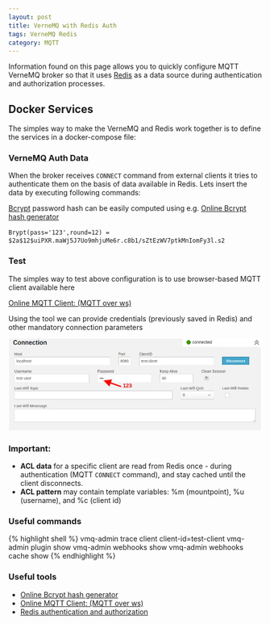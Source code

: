 ```yaml
---
layout: post
title: VerneMQ with Redis Auth 
tags: VerneMQ Redis
category: MQTT
---
```


Information found on this page allows you to quickly configure MQTT VerneMQ broker
so that it uses [Redis](https://redis.io/) as a data source during authentication and authorization 
processes.    

## Docker Services

The simples way to make the VerneMQ and Redis work together is to define the services 
in a docker-compose file: 

<script src="https://gist.github.com/ppretki/f09499b78610c2b2b83622f560fde374.js?file=docker-compose-vernemq-auth-redis.yml"></script>

### VerneMQ Auth Data

When the broker receives `CONNECT` command from external clients it tries to authenticate them 
on the basis of data available in Redis. Lets insert the data by executing following commands:    

<script src="https://gist.github.com/ppretki/f09499b78610c2b2b83622f560fde374.js?file=set_auth_data_in_redis.sh"></script>

[Bcrypt](https://en.wikipedia.org/wiki/Bcrypt) password hash can be easily computed using e.g. [Online Bcrypt hash generator](https://8gwifi.org/bccrypt.jsp) 
~~~
Brypt(pass='123',round=12) = $2a$12$uiPXR.maWj5J7Uo9mhjuMe6r.c8b1/sZtEzWV7ptkMnIomFy3l.s2
~~~   


### Test 

The simples way to test above configuration is to use browser-based MQTT client available here 

[Online MQTT Client: (MQTT over ws)](http://www.hivemq.com/demos/websocket-client/)

Using the tool we can provide credentials (previously saved in Redis) and other mandatory connection parameters

![Connect Over Web Sockets](/images/mqtt_over_ws_connect_config.png)


### Important:
- **ACL data** for a specific client are read from Redis once - during authentication (MQTT `CONNECT` command), and stay cached until the client disconnects.
- **ACL pattern** may contain template variables: %m (mountpoint), %u (username), and %c (client id) 


### Useful commands

{% highlight shell %}
vmq-admin trace client client-id=test-client
vmq-admin plugin show
vmq-admin webhooks show
vmq-admin webhooks cache show
{% endhighlight %}


### Useful tools
- [Online Bcrypt hash generator](https://8gwifi.org/bccrypt.jsp)
- [Online MQTT Client: (MQTT over ws)](http://www.hivemq.com/demos/websocket-client/)
- [Redis authentication and authorization](https://docs.vernemq.com/configuration/db-auth#redis)

